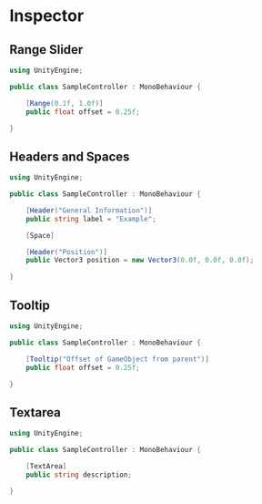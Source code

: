 # Inspector

## Range Slider

```csharp
using UnityEngine;

public class SampleController : MonoBehaviour {

    [Range(0.1f, 1.0f)]
    public float offset = 0.25f;

}
```

## Headers and Spaces

```csharp
using UnityEngine;

public class SampleController : MonoBehaviour {

    [Header("General Information")]
    public string label = "Example";

    [Space]

    [Header("Position")]
    public Vector3 position = new Vector3(0.0f, 0.0f, 0.0f);

}
```

## Tooltip

```csharp
using UnityEngine;

public class SampleController : MonoBehaviour {

    [Tooltip("Offset of GameObject from parent")]
    public float offset = 0.25f;

}
```

## Textarea

```csharp
using UnityEngine;

public class SampleController : MonoBehaviour {

    [TextArea]
    public string description;

}
```
